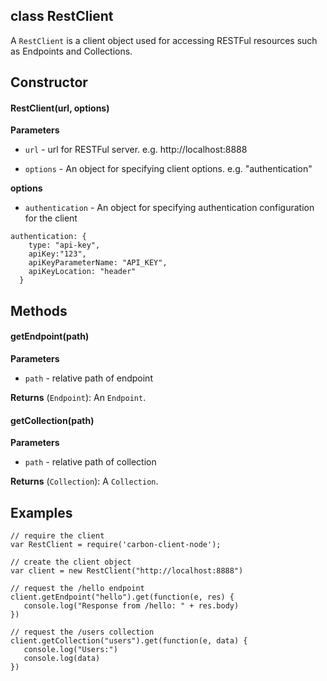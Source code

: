 class RestClient
----------

A ```RestClient``` is a client object used for accessing RESTFul resources such as Endpoints and Collections.

Constructor
----------
#### RestClient(url, options)
**Parameters**
* ```url``` - url for RESTFul server. e.g. http://localhost:8888

* ```options``` - An object for specifying client options. e.g. "authentication"

**options**
* ```authentication``` - An object for specifying authentication configuration for the client
```
authentication: {
    type: "api-key",
    apiKey:"123",
    apiKeyParameterName: "API_KEY",
    apiKeyLocation: "header"
  }
```
Methods
----------

#### getEndpoint(path)

**Parameters**
* ```path``` - relative path of endpoint

**Returns** (```Endpoint```): An ```Endpoint```.

#### getCollection(path)

**Parameters**
* ```path``` - relative path of collection

**Returns** (```Collection```): A ```Collection```.


Examples
----------

```node
// require the client
var RestClient = require('carbon-client-node');

// create the client object
var client = new RestClient("http://localhost:8888")

// request the /hello endpoint
client.getEndpoint("hello").get(function(e, res) {
   console.log("Response from /hello: " + res.body)
})

// request the /users collection
client.getCollection("users").get(function(e, data) {
   console.log("Users:")
   console.log(data)
})
```



